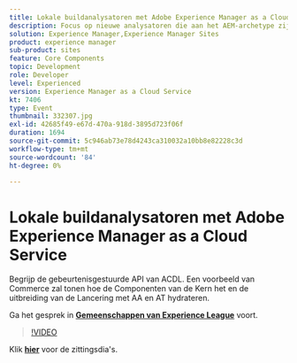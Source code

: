 ```yaml
---
title: Lokale buildanalysatoren met Adobe Experience Manager as a Cloud Service
description: Focus op nieuwe analysatoren die aan het AEM-archetype zijn toegevoegd, zodat lokale validaties kunnen worden gereproduceerd die binnen de Cloud Manager-distributiepijpleidingen zullen worden uitgevoerd.
solution: Experience Manager,Experience Manager Sites
product: experience manager
sub-product: sites
feature: Core Components
topic: Development
role: Developer
level: Experienced
version: Experience Manager as a Cloud Service
kt: 7406
type: Event
thumbnail: 332307.jpg
exl-id: 42685f49-e67d-470a-918d-3895d723f06f
duration: 1694
source-git-commit: 5c946ab73e78d4243ca310032a10bb8e82228c3d
workflow-type: tm+mt
source-wordcount: '84'
ht-degree: 0%

---
```


# Lokale buildanalysatoren met Adobe Experience Manager as a Cloud Service

Begrijp de gebeurtenisgestuurde API van ACDL. Een voorbeeld van Commerce zal tonen hoe de Componenten van de Kern het en de uitbreiding van de Lancering met AA en AT hydrateren.

Ga het gesprek in **[Gemeenschappen van Experience League &#x200B;](https://adobe.ly/36Yd3v6)** voort.

>[!VIDEO](https://video.tv.adobe.com/v/332307/?quality=12&learn=on&hidetitle=true)

Klik **[hier](/help/adobe-developers-live/assets/local-build-analyzers-aemcs.pdf)** voor de zittingsdia&#39;s.
